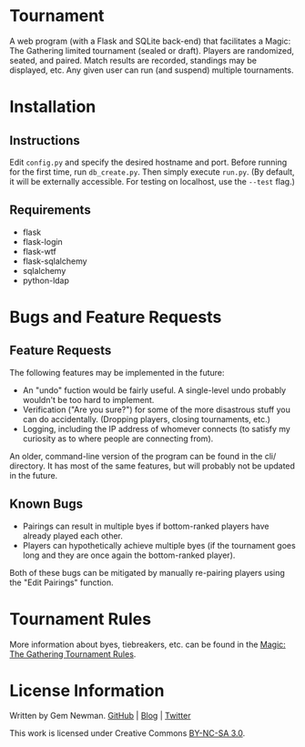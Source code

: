 Tournament
==========

A web program (with a Flask and SQLite back-end) that facilitates a Magic: The Gathering limited tournament (sealed or draft). Players are randomized, seated, and paired. Match results are recorded, standings may be displayed, etc. Any given user can run (and suspend) multiple tournaments.

Installation
============

Instructions
------------

Edit `config.py` and specify the desired hostname and port. Before running for the first time, run `db_create.py`. Then simply execute `run.py`. (By default, it will be externally accessible. For testing on localhost, use the `--test` flag.)

Requirements
------------

* flask
* flask-login
* flask-wtf
* flask-sqlalchemy
* sqlalchemy
* python-ldap

Bugs and Feature Requests
=========================

Feature Requests
----------------

The following features may be implemented in the future:

* An "undo" fuction would be fairly useful. A single-level undo probably wouldn't be too hard to implement.
* Verification ("Are you sure?") for some of the more disastrous stuff you can do accidentally. (Dropping players, closing tournaments, etc.)
* Logging, including the IP address of whomever connects (to satisfy my curiosity as to where people are connecting from).

An older, command-line version of the program can be found in the cli/ directory. It has most of the same features, but will probably not be updated in the future.

Known Bugs
----------

* Pairings can result in multiple byes if bottom-ranked players have already played each other.
* Players can hypothetically achieve multiple byes (if the tournament goes long and they are once again the bottom-ranked player).

Both of these bugs can be mitigated by manually re-pairing players using the "Edit Pairings" function.

Tournament Rules
================

More information about byes, tiebreakers, etc. can be found in the [Magic: The Gathering Tournament Rules](http://www.wizards.com/ContentResources/Wizards/WPN/Main/Documents/Magic_The_Gathering_Tournament_Rules_PDF2.pdf).

License Information
===================

Written by Gem Newman. [GitHub](https://github.com/spurll/) | [Blog](http://www.startleddisbelief.com) | [Twitter](https://twitter.com/spurll)

This work is licensed under Creative Commons [BY-NC-SA 3.0](https://creativecommons.org/licenses/by-nc-sa/3.0/).
